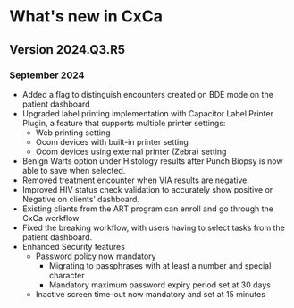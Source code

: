 # What's new in CxCa

## Version 2024.Q3.R5

### September 2024

- Added a flag to distinguish encounters created on BDE mode on the patient dashboard 
- Upgraded label printing implementation with Capacitor Label Printer Plugin, a feature that supports multiple printer settings:  
    - Web printing setting
    - Ocom devices with built-in printer setting 
    - Ocom devices using external printer (Zebra) setting
- Benign Warts option under Histology results after Punch Biopsy is now able to save when selected. 
- Removed treatment encounter when VIA results are negative.
- Improved HIV status check validation to accurately show positive or Negative on clients’ dashboard.
- Existing clients from the ART program can enroll and go through the CxCa workflow
- Fixed the breaking workflow, with users having to select tasks from the patient dashboard. 
- Enhanced Security features 
    - Password policy now mandatory 
        - Migrating to passphrases with at least a number and special character 
        - Mandatory maximum password expiry period set at 30 days 
    - Inactive screen time-out now mandatory and set at 15 minutes 